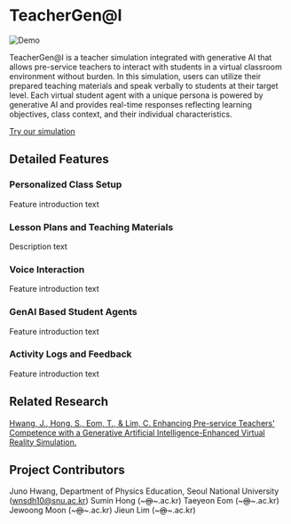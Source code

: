 # TeacherGen@I

![Demo](demo.gif)

TeacherGen@I is a teacher simulation integrated with generative AI that allows pre-service teachers to interact with students in a virtual classroom environment without burden. In this simulation, users can utilize their prepared teaching materials and speak verbally to students at their target level. Each virtual student agent with a unique persona is powered by generative AI and provides real-time responses reflecting learning objectives, class context, and their individual characteristics.

[Try our simulation](https://drive.google.com/drive/folders/1JzUMQmC0AzjjzscMGkMI-clzJ0KAh8Jj?usp=drive_link)

## Detailed Features

### Personalized Class Setup

Feature introduction text

### Lesson Plans and Teaching Materials

Description text

### Voice Interaction

Feature introduction text

### GenAI Based Student Agents

Feature introduction text

### Activity Logs and Feedback

Feature introduction text

## Related Research

[Hwang, J., Hong, S., Eom, T., & Lim, C. Enhancing Pre-service Teachers' Competence with a Generative Artificial Intelligence-Enhanced Virtual Reality Simulation.](https://www.researchgate.net/profile/Sumin-Hong-10/publication/383343662_Enhancing_Pre-service_Teachers'_Competence_with_a_Generative_Artificial_Intelligence-Enhanced_Virtual_Reality_Simulation/links/66c8eb6a97265406eaa641c9/Enhancing-Pre-service-Teachers-Competence-with-a-Generative-Artificial-Intelligence-Enhanced-Virtual-Reality-Simulation.pdf)

## Project Contributors
Juno Hwang, Department of Physics Education, Seoul National University (wnsdh10@snu.ac.kr)
Sumin Hong (~~~@~~~.ac.kr)
Taeyeon Eom (~~~@~~~.ac.kr)
Jewoong Moon (~~~@~~~.ac.kr)
Jieun Lim (~~~@~~~.ac.kr)